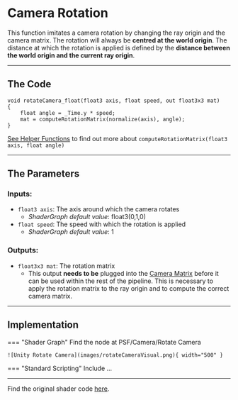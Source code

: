 # Camera Rotation

This function imitates a camera rotation by changing the ray origin and the camera matrix. The rotation will always be __centred at the world origin__. The distance at which the rotation is applied is defined by the __distance between the world origin and the current ray origin__.

---

## The Code

``` 
void rotateCamera_float(float3 axis, float speed, out float3x3 mat)
{
    float angle = _Time.y * speed;
    mat = computeRotationMatrix(normalize(axis), angle);
}
```

[See Helper Functions](unity/cameraRotation.md) to find out more about ```computeRotationMatrix(float3 axis, float angle)```

---

## The Parameters

### Inputs:
- ```float3 axis```: The axis around which the camera rotates 
    - *ShaderGraph default value*: float3(0,1,0)
- ```float speed```: The speed with which the rotation is applied
    - *ShaderGraph default value*: 1

### Outputs:
- ```float3x3 mat```: The rotation matrix 
    - This output __needs to be__ plugged into the [Camera Matrix](cameraMatrix.md) before it can be used within the rest of the pipeline. This is necessary to apply the rotation matrix to the ray origin and to compute the correct camera matrix.

---

## Implementation

=== "Shader Graph"
    Find the node at PSF/Camera/Rotate Camera

    ![Unity Rotate Camera](images/rotateCameraVisual.png){ width="500" }

=== "Standard Scripting"
    Include ...

---

Find the original shader code [here](unity/cameraMatrix.md).